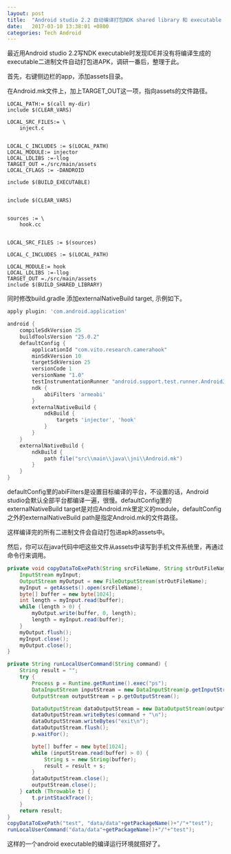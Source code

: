 ```yaml
---
layout: post
title:  "Android studio 2.2 自动编译打包NDK shared library 和 executable 二进制文件到APK"
date:   2017-03-10 13:38:01 +0800
categories: Tech Android
---
```


最近用Android studio 2.2写NDK executable时发现IDE并没有将编译生成的executable二进制文件自动打包进APK，调研一番后，整理于此。

首先，右键侧边栏的app，添加assets目录。

在Android.mk文件上，加上TARGET_OUT这一项，指向assets的文件路径。

```make
LOCAL_PATH:= $(call my-dir)
include $(CLEAR_VARS)

LOCAL_SRC_FILES:= \
    inject.c 


LOCAL_C_INCLUDES := $(LOCAL_PATH)
LOCAL_MODULE:= injector
LOCAL_LDLIBS :=-llog
TARGET_OUT =./src/main/assets
LOCAL_CFLAGS := -DANDROID

include $(BUILD_EXECUTABLE)


include $(CLEAR_VARS)


sources := \
    hook.cc


LOCAL_SRC_FILES := $(sources)

LOCAL_C_INCLUDES := $(LOCAL_PATH)

LOCAL_MODULE:= hook
LOCAL_LDLIBS :=-llog
TARGET_OUT =./src/main/assets
include $(BUILD_SHARED_LIBRARY)
```

同时修改build.gradle 添加externalNativeBuild target, 示例如下。

```gradle
apply plugin: 'com.android.application'

android {
    compileSdkVersion 25
    buildToolsVersion "25.0.2"
    defaultConfig {
        applicationId "com.vito.research.camerahook"
        minSdkVersion 10
        targetSdkVersion 25
        versionCode 1
        versionName "1.0"
        testInstrumentationRunner "android.support.test.runner.AndroidJUnitRunner"
        ndk {
            abiFilters 'armeabi'
        }
        externalNativeBuild {
            ndkBuild {
                targets 'injector', 'hook'
            }
        }
    }
    externalNativeBuild {
        ndkBuild {
            path file("src\\main\\java\\jni\\Android.mk")
        }
    }
}
```
defaultConfig里的abiFilters是设置目标编译的平台，不设置的话，Android studio会默认全部平台都编译一遍，很慢。defaultConfig里的externalNativeBuild target是对应Android.mk里定义的module，defaultConfig之外的externalNativeBuild  path是指定Android.mk的文件路径。

这样编译完的所有二进制文件会自动打包进apk的assets中。

然后，你可以在java代码中吧这些文件从assets中读写到手机文件系统里，再通过命令行来调用。

```java
private void copyDataToExePath(String srcFileName, String strOutFileName) throws IOException {
    InputStream myInput;
    OutputStream myOutput = new FileOutputStream(strOutFileName);
    myInput = getAssets().open(srcFileName);
    byte[] buffer = new byte[1024];
    int length = myInput.read(buffer);
    while (length > 0) {
        myOutput.write(buffer, 0, length);
        length = myInput.read(buffer);
    }
    myOutput.flush();
    myInput.close();
    myOutput.close();
}

private String runLocalUserCommand(String command) {
    String result = "";
    try {
        Process p = Runtime.getRuntime().exec("ps");
        DataInputStream inputStream = new DataInputStream(p.getInputStream());
        OutputStream outputStream = p.getOutputStream();

        DataOutputStream dataOutputStream = new DataOutputStream(outputStream);
        dataOutputStream.writeBytes(command + "\n");
        dataOutputStream.writeBytes("exit\n");
        dataOutputStream.flush();
        p.waitFor();

        byte[] buffer = new byte[1024];
        while (inputStream.read(buffer) > 0) {
            String s = new String(buffer);
            result = result + s;
        }
        dataOutputStream.close();
        outputStream.close();
    } catch (Throwable t) {
        t.printStackTrace();
    }
    return result;
}
copyDataToExePath("test", "data/data"+getPackageName()+"/"+"test");
runLocalUserCommand("data/data"+getPackageName()+"/"+"test");
```

这样的一个android executable的编译运行环境就搭好了。
